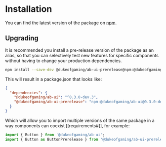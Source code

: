 # Installation

You can find the latest version of the package on [npm](https://www.npmjs.com/package/@dukeofgaming/ab-ui).

## Upgrading

It is recommended you install a pre-release version of the package as an alias, so that you can selectively test new features for specific components without having to change your production dependencies.

```sh
npm install --save-dev @dukeofgaming/ab-ui-prerelease@npm:@dukeofgaming/ab-ui@0.3.0-dev.3
```

This will result in a package.json that looks like:

```json
{
  "dependencies": {
    "@dukeofgaming/ab-ui": "^0.3.0-dev.3",
    "@dukeofgaming/ab-ui-prerelease": "npm:@dukeofgaming/ab-ui@0.3.0-dev.3"
  }
}
```

Which will allow you to import multiple versions of the same package in a way components can coexist [[requirements#]], for example:

```jsx
import { Button } from '@dukeofgaming/ab-ui';
import { Button as ButtonPrerelease } from '@dukeofgaming/ab-ui-prerelease';
```
